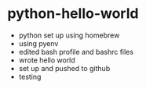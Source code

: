 # python-hello-world

- python set up using homebrew
- using pyenv 
- edited bash profile and bashrc files
- wrote hello world 
- set up and pushed to github
- testing